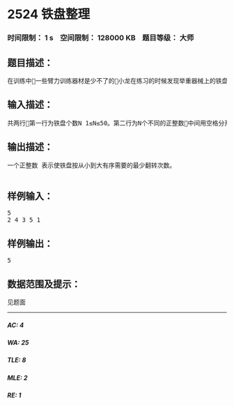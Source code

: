 # 2524 铁盘整理   
### 时间限制： 1 s&nbsp;&nbsp;&nbsp;&nbsp;空间限制： 128000 KB&nbsp;&nbsp;&nbsp;&nbsp;题目等级： 大师  
## 题目描述：  

<pre>
在训练中一些臂力训练器材是少不了的小龙在练习的时候发现举重器械上的铁盘放置的非常混乱并没有按照从轻到重的顺序摆放这样非常不利于循序渐进的锻炼。他打算利用一个非常省力气的办法来整理这些铁盘即每次都拿起最上面的若干个圆盘并利用器械的力量上下翻转这样翻转若干次以后铁盘将会按照从小到大的顺序排列好。那么你能不能帮小龙确定最少翻转几次就可以使铁盘按从小到大排序呢
</pre>
  
  
## 输入描述：  

<pre>
共两行第一行为铁盘个数N 1≤N≤50。第二行为N个不同的正整数中间用空格分开分别为从上到下的铁盘的半径R 1≤R≤100。 
</pre>
  
  
## 输出描述：  

<pre>
一个正整数 表示使铁盘按从小到大有序需要的最少翻转次数。
 
</pre>
  
  
## 样例输入：  

<pre>
5
2 4 3 5 1
</pre>
  
  
## 样例输出：  

<pre>
5
</pre>
  
  
## 数据范围及提示：  

<pre>
见题面
</pre>
  
  
***  

##### AC: 4  
##### WA: 25  
##### TLE: 8  
##### MLE: 2  
##### RE: 1  
